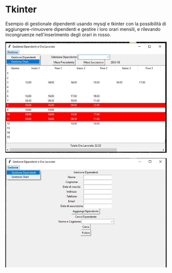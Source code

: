 # Tkinter

Esempio di gestionale dipendenti usando mysql e tkinter con la possibilità di aggiungere-rimuovere dipendenti
e gestire i loro orari mensili, e rilevando incongruenze nell'inserimento degli orari in rosso.

![Orari](assets/Tkinter_orari.JPG)

![Anagrafiche](assets/Tkinter_Gestione.JPG)
